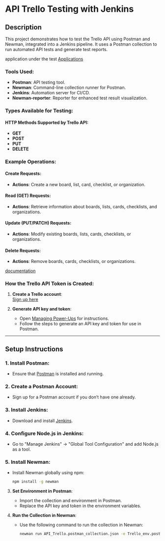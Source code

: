 # API Trello Testing with Jenkins

## Description

This project demonstrates how to test the Trello API using Postman and Newman, integrated into a Jenkins pipeline. It uses a Postman collection to run automated API tests and generate test reports.

application under the test [Applications](https://trello.com/)


### Tools Used:
- **Postman**: API testing tool.
- **Newman**: Command-line collection runner for Postman.
- **Jenkins**: Automation server for CI/CD.
- **Newman-reporter**: Reporter for enhanced test result visualization.

### Types Available for Testing:

#### HTTP Methods Supported by Trello API:
- **GET**
- **POST**
- **PUT**
- **DELETE**

### Example Operations:

#### Create Requests:
- **Actions**: Create a new board, list, card, checklist, or organization.

#### Read (GET) Requests:
- **Actions**: Retrieve information about boards, lists, cards, checklists, and organizations.

#### Update (PUT/PATCH) Requests:
- **Actions**: Modify existing boards, lists, cards, checklists, or organizations.

#### Delete Requests:
- **Actions**: Remove boards, cards, checklists, or organizations.

[documentation](https://developer.atlassian.com/cloud/trello/rest/api-group-actions/#api-group-actions)

### How the Trello API Token is Created:

1. **Create a Trello account**:  
   [Sign up here](https://developer.atlassian.com/cloud/trello/)
   
2. **Generate API key and token**:  
   - Open [Managing Power-Ups](https://developer.atlassian.com/cloud/trello/guides/power-ups/managing-power-ups/) for instructions.
   - Follow the steps to generate an API key and token for use in Postman.




---

## Setup Instructions

### 1. Install Postman:
- Ensure that [Postman](https://www.postman.com/) is installed and running.

### 2. Create a Postman Account:
- Sign up for a Postman account if you don’t have one already.

### 3. Install Jenkins:
- Download and install [Jenkins](https://www.jenkins.io/).

### 4. Configure Node.js in Jenkins:
- Go to "Manage Jenkins" -> "Global Tool Configuration" and add Node.js as a tool.

### 5. Install Newman:
- Install Newman globally using npm:
  
  ```bash
  npm install -g newman

3. **Set Environment in Postman**:
   - Import the collection and environment in Postman.
   - Replace the API key and token in the environment variables.
  
4. **Run the Collection in Newman**:
   - Use the following command to run the collection in Newman:
   
     ```bash
     newman run API_Trello.postman_collection.json -e Trello_env.postman_environment.json
     ```

